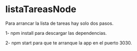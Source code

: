 # listaTareasNode


Para arrancar la lista de tareas hay solo dos pasos.

1- npm install para descargar las dependencias.

2- npm start para que te arranque la app en el puerto 3030.
